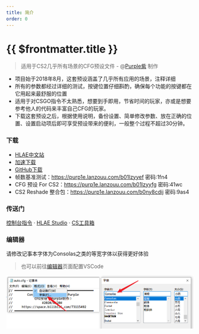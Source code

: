 ```yaml
---
title: 简介
order: 0
---
```


# {{ $frontmatter.title }}

> 适用于CS2几乎所有场景的CFG预设文件 - @[Purple紫](https://space.bilibili.com/73115492) 制作

- 项目始于2018年8月，这套预设涵盖了几乎所有应用的场景，注释详细
- 所有的参数都经过详细的测试，按键位置仔细斟酌，确保每个功能的按键都在它用起来最舒服的位置
- 适用于对CSGO指令不太熟悉，想要到手即用，节省时间的玩家，亦或是想要参考他人的代码来丰富自己CFG的玩家。
- 下载这套预设之后，根据使用说明，备份设置、简单修改参数、放在正确的位置、设置启动项后即可享受预设带来的便利，一般整个过程不超过30分钟。

### 下载

- [HLAE中文站](https://hlae.site)
- [加速下载](https://api.upup.cool/get/cs2-cfg)
- [GitHub下载](https://github.com/Purple-CSGO/CS2-Config-Presets/releases/latest)
- 帧数基准测试：https://purp1e.lanzouu.com/b01lzyyef 密码:1fn4
- CFG 预设 For CS2：https://purp1e.lanzouu.com/b01lzyyfg 密码:41wc
- CS2 Reshade 整合包：https://purp1e.lanzouu.com/b0ny8cdij 密码:9as4

### 传送门

[控制台指令](https://tools.dathost.net/csgo-commands) · [HLAE Studio](https://github.com/One-Studio/HLAE-Studio) · [CS工具箱](https://cstb.upup.cool/)

### 编辑器

请修改记事本字体为Consolas之类的等宽字体以获得更好体验

> 也可以前往[编辑器](/v1/editor.html)页面配置VSCode

![](img/请修改记事本字体为Consolas之类的等宽字体.png)
